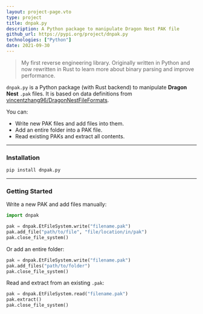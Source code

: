 ```yaml
---
layout: project-page.vto
type: project
title: dnpak.py
description: A Python package to manipulate Dragon Nest PAK file
github_url: https://pypi.org/project/dnpak.py
technologies: ["Python"]
date: 2021-09-30
---
```


> My first reverse engineering library. Originally written in Python and now
> rewritten in Rust to learn more about binary parsing and improve performance.

`dnpak.py` is a Python package (with Rust backend) to manipulate **Dragon Nest**
`.pak` files. It is based on data definitions from
[vincentzhang96/DragonNestFileFormats](http://vincentzhang96.github.io/DragonNestFileFormats/files/pak).

You can:

- Write new PAK files and add files into them.
- Add an entire folder into a PAK file.
- Read existing PAKs and extract all contents.

---

### Installation

```bash
pip install dnpak.py
```

---

### Getting Started

Write a new PAK and add files manually:

```python
import dnpak

pak = dnpak.EtFileSystem.write("filename.pak")
pak.add_file("path/to/file", "file/location/in/pak")
pak.close_file_system()
```

Or add an entire folder:

```python
pak = dnpak.EtFileSystem.write("filename.pak")
pak.add_files("path/to/folder")
pak.close_file_system()
```

Read and extract from an existing `.pak`:

```python
pak = dnpak.EtFileSystem.read("filename.pak")
pak.extract()
pak.close_file_system()
```
